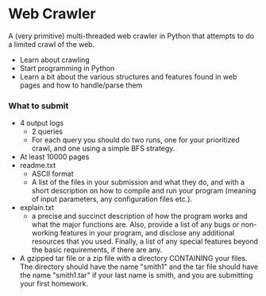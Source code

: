 # Web Crawler

A (very primitive) multi-threaded web crawler in Python that attempts to do a limited crawl of the web.
- Learn about crawling
- Start programming in Python
- Learn a bit about the various structures and features found in web pages and how to handle/parse them

### What to submit
- 4 output logs
  - 2 queries
  - For each query you should do two runs, one for your prioritized crawl, and one using a simple BFS strategy.
- At least 10000 pages
- readme.txt
  - ASCII format
  - A list of the files in your submission and what they do, and with a short description on how to compile and run your program (meaning of input parameters, any configuration files etc.).
- explain.txt
  - a precise and succinct description of how the program works and 
   what the major functions are. Also, provide a list 
   of any bugs or non-working features in your program, 
   and disclose any additional resources that you used. 
   Finally, a list of any special features beyond the 
   basic requirements, if there are any.
- A gzipped tar file or a zip file with a directory CONTAINING your files. The directory should have the name "smith1" and the tar file should have the name "smith1.tar" if your last name is smith, and you are submitting your first homework.
